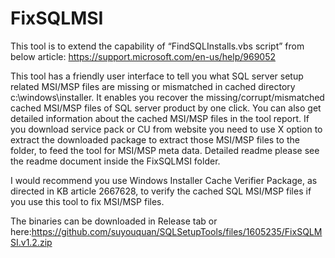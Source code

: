 # FixSQLMSI

This tool is to extend the capability of “FindSQLInstalls.vbs script” from below article:
https://support.microsoft.com/en-us/help/969052

This tool has a friendly user interface to tell you what SQL server setup related MSI/MSP files are missing or mismatched in cached directory c:\windows\installer. It enables you recover the missing/corrupt/mismatched cached MSI/MSP files of SQL server product by one click. You can also get detailed information about the cached MSI/MSP files in the tool report. If you download service pack or CU from website you need to use X option to extract the downloaded package to extract those MSI/MSP files to the folder, to feed the tool for MSI/MSP meta data. Detailed readme please see the readme document inside the  FixSQLMSI folder.

I would recommend you  use Windows Installer Cache Verifier Package, as directed in KB article 2667628, to verify the cached SQL MSI/MSP files if you use this tool to fix MSI/MSP files.

The binaries can be downloaded in Release tab or here:https://github.com/suyouquan/SQLSetupTools/files/1605235/FixSQLMSI.v1.2.zip
